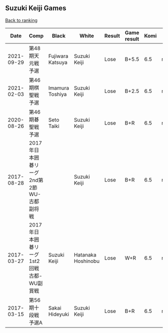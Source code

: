 ## Suzuki Keiji Games

[Back to ranking](../../index.md)




| **Date** | **Comp** | **Black** | **White** | **Result** | **Game result** | **Komi** | **Rating** | **Diff** | 
| --- | --- | --- | --- | --- | --- | --- | --- | --- |
| 2021-09-29 | 第48期天元戦予選 | Fujiwara Katsuya | Suzuki Keiji | Lose | B+5.5 | 6.5 | missing | 0 | 
| 2021-02-03 | 第46期棋聖戦予選 | Imamura Toshiya | Suzuki Keiji | Lose | B+2.5 | 6.5 | missing | 0 | 
| 2020-08-26 | 第46期碁聖戦予選 | Seto Taiki | Suzuki Keiji | Lose | B+R | 6.5 | missing | 0 | 
| 2017-08-28 | 2017年日本囲碁リーグ2nd第2節WU-古都副将戦 |  | Suzuki Keiji | Lose | B+R | 6.5 | missing | 0 | 
| 2017-03-27 | 2017年日本囲碁リーグ1st2回戦古都-WU副賞戦 | Suzuki Keiji | Hatanaka Hoshinobu | Lose | W+R | 6.5 | missing | 0 | 
| 2017-03-15 | 第56期十段戦予選A | Sakai Hideyuki | Suzuki Keiji | Lose | B+R | 6.5 | missing | missing |





